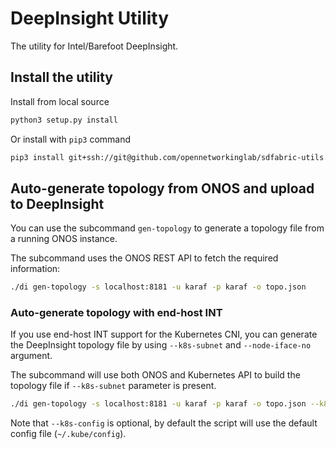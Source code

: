<!--
SPDX-FileCopyrightText: Copyright 2021-present Open Networking Foundation.
SPDX-License-Identifier: Apache-2.0
-->

# DeepInsight Utility

The utility for Intel/Barefoot DeepInsight.

## Install the utility

Install from local source

```bash
python3 setup.py install
```

Or install with `pip3` command

```bash
pip3 install git+ssh://git@github.com/opennetworkinglab/sdfabric-utils.git#subdirectory=deep-insight
```

## Auto-generate topology from ONOS and upload to DeepInsight

You can use the subcommand `gen-topology` to generate a topology file from a running ONOS instance.

The subcommand uses the ONOS REST API to fetch the required information:

```bash
./di gen-topology -s localhost:8181 -u karaf -p karaf -o topo.json
```

### Auto-generate topology with end-host INT

If you use end-host INT support for the Kubernetes CNI, you can generate the DeepInsight topology file by
using `--k8s-subnet` and `--node-iface-no` argument.

The subcommand will use both ONOS and Kubernetes API to build the topology file if `--k8s-subnet` parameter is present.

```bash
./di gen-topology -s localhost:8181 -u karaf -p karaf -o topo.json --k8s-subnet 192.168.99.0/24 --node-iface-no 3 [--k8s-config ~/.kube/config]
```

Note that `--k8s-config` is optional, by default the script will use the default config file (`~/.kube/config`).
